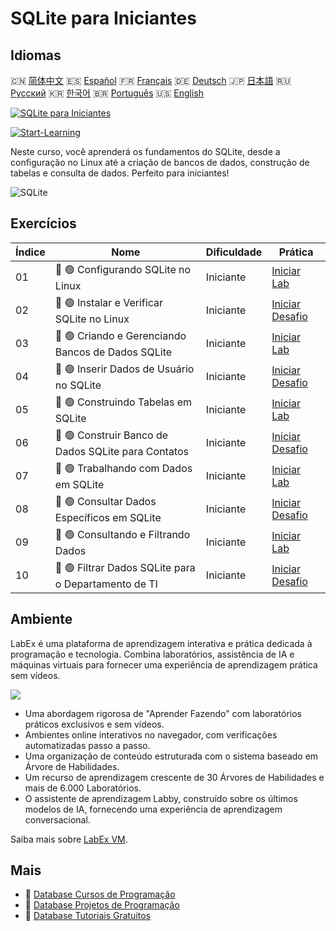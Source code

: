 # SQLite para Iniciantes

## Idiomas

🇨🇳 [简体中文](README_zh.md) 🇪🇸 [Español](README_es.md) 🇫🇷 [Français](README_fr.md) 🇩🇪 [Deutsch](README_de.md) 🇯🇵 [日本語](README_ja.md) 🇷🇺 [Русский](README_ru.md) 🇰🇷 [한국어](README_ko.md) 🇧🇷 [Português](README_pt.md) 🇺🇸 [English](README.md) 

[![SQLite para Iniciantes](https://cover-creator.labex.io/sqlite-for-beginners.png?lang=pt)](https://labex.io/pt/courses/sqlite-for-beginners)

[![Start-Learning](https://img.shields.io/badge/Start-Learning-whitesmoke?style=for-the-badge)](https://labex.io/pt/courses/sqlite-for-beginners)

Neste curso, você aprenderá os fundamentos do SQLite, desde a configuração no Linux até a criação de bancos de dados, construção de tabelas e consulta de dados. Perfeito para iniciantes!

![SQLite](https://img.shields.io/badge/SQLite-whitesmoke?style=for-the-badge&logo=sqlite)


## Exercícios

|   Índice | Nome                                                 | Dificuldade   | Prática                                                                                                                        |
|----------|------------------------------------------------------|---------------|--------------------------------------------------------------------------------------------------------------------------------|
|       01 | 📖 🟢 Configurando SQLite no Linux                   | Iniciante     | <a target='_blank' href='https://labex.io/pt/tutorials/sqlite-setting-up-sqlite-in-linux-552335'>Iniciar Lab</a>               |
|       02 | 🎯 🟢 Instalar e Verificar SQLite no Linux           | Iniciante     | <a target='_blank' href='https://labex.io/pt/tutorials/sqlite-install-and-verify-sqlite-on-linux-552579'>Iniciar Desafio</a>   |
|       03 | 📖 🟢 Criando e Gerenciando Bancos de Dados SQLite   | Iniciante     | <a target='_blank' href='https://labex.io/pt/tutorials/sqlite-creating-and-managing-sqlite-databases-552337'>Iniciar Lab</a>   |
|       04 | 🎯 🟢 Inserir Dados de Usuário no SQLite             | Iniciante     | <a target='_blank' href='https://labex.io/pt/tutorials/insert-user-data-into-sqlite-552580'>Iniciar Desafio</a>                |
|       05 | 📖 🟢 Construindo Tabelas em SQLite                  | Iniciante     | <a target='_blank' href='https://labex.io/pt/tutorials/sqlite-building-tables-in-sqlite-552336'>Iniciar Lab</a>                |
|       06 | 🎯 🟢 Construir Banco de Dados SQLite para Contatos  | Iniciante     | <a target='_blank' href='https://labex.io/pt/tutorials/sqlite-build-sqlite-database-for-contacts-552582'>Iniciar Desafio</a>   |
|       07 | 📖 🟢 Trabalhando com Dados em SQLite                | Iniciante     | <a target='_blank' href='https://labex.io/pt/tutorials/sqlite-working-with-data-in-sqlite-552340'>Iniciar Lab</a>              |
|       08 | 🎯 🟢 Consultar Dados Específicos em SQLite          | Iniciante     | <a target='_blank' href='https://labex.io/pt/tutorials/sqlite-query-specific-data-in-sqlite-552586'>Iniciar Desafio</a>        |
|       09 | 📖 🟢 Consultando e Filtrando Dados                  | Iniciante     | <a target='_blank' href='https://labex.io/pt/tutorials/sqlite-querying-and-filtering-data-552338'>Iniciar Lab</a>              |
|       10 | 🎯 🟢 Filtrar Dados SQLite para o Departamento de TI | Iniciante     | <a target='_blank' href='https://labex.io/pt/tutorials/sqlite-filter-sqlite-data-for-it-department-552585'>Iniciar Desafio</a> |

## Ambiente

LabEx é uma plataforma de aprendizagem interativa e prática dedicada à programação e tecnologia. Combina laboratórios, assistência de IA e máquinas virtuais para fornecer uma experiência de aprendizagem prática sem vídeos.

![](https://tutorial-screenshot.getvm.io/images/vm-1725247253.png)

- Uma abordagem rigorosa de "Aprender Fazendo" com laboratórios práticos exclusivos e sem vídeos.
- Ambientes online interativos no navegador, com verificações automatizadas passo a passo.
- Uma organização de conteúdo estruturada com o sistema baseado em Árvore de Habilidades.
- Um recurso de aprendizagem crescente de 30 Árvores de Habilidades e mais de 6.000 Laboratórios.
- O assistente de aprendizagem Labby, construído sobre os últimos modelos de IA, fornecendo uma experiência de aprendizagem conversacional.

Saiba mais sobre [LabEx VM](https://support.labex.io/using-labex/virtual-machine).

## Mais

- 🔗 [Database Cursos de Programação](https://github.com/labex-labs/awesome-programming-courses)
- 🔗 [Database Projetos de Programação](https://github.com/labex-labs/awesome-programming-projects)
- 🔗 [Database Tutoriais Gratuitos](https://github.com/labex-labs/database-free-tutorials)

